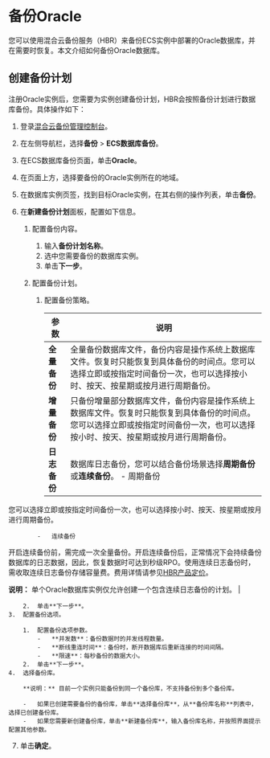 # 备份Oracle

您可以使用混合云备份服务（HBR）来备份ECS实例中部署的Oracle数据库，并在需要时恢复。本文介绍如何备份Oracle数据库。

## 创建备份计划

注册Oracle实例后，您需要为实例创建备份计划，HBR会按照备份计划进行数据库备份。具体操作如下：

1.  登录[混合云备份管理控制台](https://hbr.console.aliyun.com)。

2.  在左侧导航栏，选择**备份** \> **ECS数据库备份**。

3.  在ECS数据库备份页面，单击**Oracle**。

4.  在页面上方，选择要备份的Oracle实例所在的地域。

5.  在数据库实例页签，找到目标Oracle实例，在其右侧的操作列表，单击**备份**。

6.  在**新建备份计划**面板，配置如下信息。

    1.  配置备份内容。

        1.  输入**备份计划名称**。
        2.  选中您需要备份的数据库实例。
        3.  单击**下一步**。
    2.  配置备份计划。

        1.  配置备份策略。

            |参数|说明|
            |--|--|
            |**全量备份**|全量备份数据库文件，备份内容是操作系统上数据库文件。恢复时只能恢复到具体备份的时间点。您可以选择立即或按指定时间备份一次，也可以选择按小时、按天、按星期或按月进行周期备份。 |
            |**增量备份**|只备份增量部分数据库文件，备份内容是操作系统上数据库文件。恢复时只能恢复到具体备份的时间点。您可以选择立即或按指定时间备份一次，也可以选择按小时、按天、按星期或按月进行周期备份。 |
            |**日志备份**|数据库日志备份，您可以结合备份场景选择**周期备份**或**连续备份**。            -   周期备份

您可以选择立即或按指定时间备份一次，也可以选择按小时、按天、按星期或按月进行周期备份。

            -   连续备份

开启连续备份前，需完成一次全量备份。开启连续备份后，正常情况下会持续备份数据库的日志数据，因此，恢复数据时可达到秒级RPO。使用连续日志备份时，需收取连续日志备份存储容量费。费用详情请参见[HBR产品定价](https://cn.aliyun.com/price/detail/hbr)。

**说明：** 单个Oracle数据库实例仅允许创建一个包含连续日志备份的计划。 |

        2.  单击**下一步**。
    3.  配置备份选项。

        1.  配置备份选项参数。
            -   **并发数**：备份数据时的并发线程数量。
            -   **断线重连时间**：备份时，断开数据库后重新连接的时间间隔。
            -   **限速**：每秒备份的数据大小。
        2.  单击**下一步**。
    4.  选择备份库。

        **说明：** 目前一个实例只能备份到同一个备份库，不支持备份到多个备份库。

        -   如果已创建需要备份的备份库，单击**选择备份库**，从**备份库名称**列表中，选择已创建备份库。
        -   如果您需要新创建备份库，单击**新建备份库**，输入备份库名称，并按照界面提示配置其他参数。
7.  单击**确定**。



